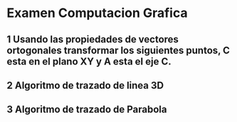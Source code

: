 # Examen Computacion Grafica
## 1 Usando las propiedades de vectores ortogonales transformar los siguientes puntos, C esta en el plano XY y A esta el eje C.
## 2 Algoritmo de trazado de linea 3D
## 3 Algoritmo de trazado de Parabola
